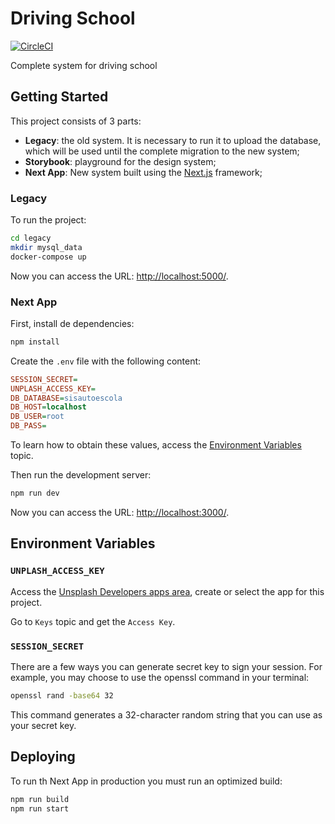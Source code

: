 # Driving School

[![CircleCI](https://dl.circleci.com/status-badge/img/gh/megatroom/driving-school/tree/main.svg?style=svg)](https://dl.circleci.com/status-badge/redirect/gh/megatroom/driving-school/tree/main)

Complete system for driving school

## Getting Started

This project consists of 3 parts:

- **Legacy**: the old system. It is necessary to run it to upload the database, which will be used until the complete migration to the new system;
- **Storybook**: playground for the design system;
- **Next App**: New system built using the [Next.js](https://nextjs.org/) framework;

### Legacy

To run the project:

```bash
cd legacy
mkdir mysql_data
docker-compose up
```

Now you can access the URL: [http://localhost:5000/](http://localhost:5000/).

### Next App

First, install de dependencies:

```bash
npm install
```

Create the `.env` file with the following content:

```ini
SESSION_SECRET=
UNPLASH_ACCESS_KEY=
DB_DATABASE=sisautoescola
DB_HOST=localhost
DB_USER=root
DB_PASS=
```

To learn how to obtain these values, access the [Environment Variables](#environment-variables) topic.

Then run the development server:

```bash
npm run dev
```

Now you can access the URL: [http://localhost:3000/](http://localhost:3000/).

## Environment Variables

### `UNPLASH_ACCESS_KEY`

Access the [Unsplash Developers apps area](https://unsplash.com/oauth/applications), create or select the app for this project.

Go to `Keys` topic and get the `Access Key`.

### `SESSION_SECRET`

There are a few ways you can generate secret key to sign your session. For example, you may choose to use the openssl command in your terminal:

```bash
openssl rand -base64 32
```

This command generates a 32-character random string that you can use as your secret key.

## Deploying

To run th Next App in production you must run an optimized build:

```bash
npm run build
npm run start
```
